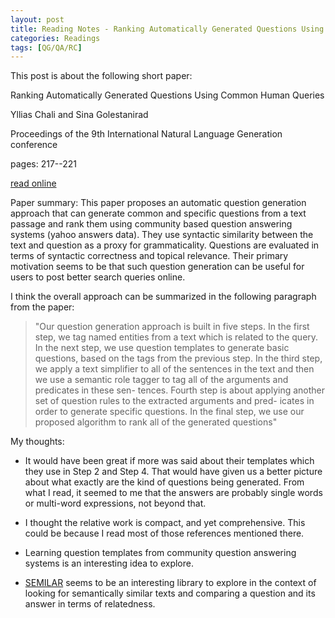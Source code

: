 ```yaml
---
layout: post
title: Reading Notes - Ranking Automatically Generated Questions Using Common Human Queries
categories: Readings
tags: [QG/QA/RC]
---
```

This post is about the following short paper:

Ranking Automatically Generated Questions Using Common Human Queries

Yllias Chali and Sina Golestanirad

Proceedings of the 9th International Natural Language Generation conference

pages: 217--221

[read online](https://aclweb.org/anthology/W/W16/W16-6635.pdf)

Paper summary: This paper proposes an automatic question generation approach that can generate common and specific questions from a text passage and rank them using community based question answering systems (yahoo answers data). They use syntactic similarity between the text and question as a proxy for grammaticality. Questions are evaluated in terms of syntactic correctness and topical relevance. Their primary motivation seems to be that such question generation can be useful for users to post better search queries online. 

I think the overall approach can be summarized in the following paragraph from the paper:

> "Our  question  generation  approach  is  built  in  five
steps. In the first step, we tag named entities from a
text which is related to the query. In the next step, we
use question templates to generate basic questions,
based on the tags from the previous step. In the third
step, we apply a text simplifier to all of the sentences
in the text and then we use a semantic role tagger to
tag all of the arguments and predicates in these sen-
tences.  Fourth step is about applying another set of
question rules to the extracted arguments and pred-
icates in order to generate specific questions.  In the
final step, we use our proposed algorithm to rank all
of the generated questions"

My thoughts:

* It would have been great if more was said about their templates which they use in Step 2 and Step 4. That would have given us a better picture about what exactly are the kind of questions being generated. From what I read, it seemed to me that the answers are probably single words or multi-word expressions, not beyond that.

* I thought the relative work is compact, and yet comprehensive. This could be because I read most of those references mentioned there.

* Learning question templates from community question answering systems is an interesting idea to explore. 

* [SEMILAR](http://www.semanticsimilarity.org/) seems to be an interesting library to explore in the context of looking for semantically similar texts and comparing a question and its answer in terms of relatedness.
